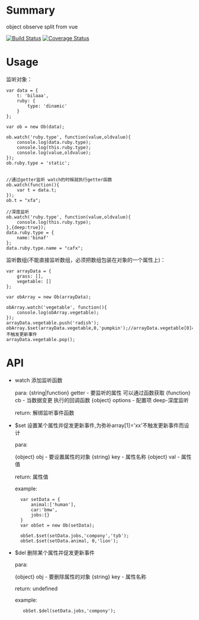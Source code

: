 
# Summary
object observe split from vue

[![Build Status](https://travis-ci.org/ideayuye/ob.svg?branch=master)](https://travis-ci.org/ideayuye/ob)
[![Coverage Status](https://coveralls.io/repos/github/ideayuye/ob/badge.svg?branch=master)](https://coveralls.io/github/ideayuye/ob?branch=master)

# Usage
监听对象：

    var data = {
        t: 'bilaaa',
        ruby: {
            type: 'dinamic'
        }
    };

    var ob = new Ob(data);

    ob.watch('ruby.type', function(value,oldvalue){
        console.log(data.ruby.type);
        console.log(this.ruby.type);
        console.log(value,oldvalue);
    });
    ob.ruby.type = 'static';


    //通过getter监听 watch的时候就执行getter函数 
    ob.watch(function(){
        var t = data.t;
    });
    ob.t = "xfa";

    //深度监听
    ob.watch('ruby.type', function(value,oldvalue){
        console.log(this.ruby.type);
    },{deep:true});
    data.ruby.type = {
        name:'binaf'
    };
    data.ruby.type.name = "cafx";    


监听数组(不能直接监听数组，必须把数组包装在对象的一个属性上)：

    var arrayData = {
        grass: [],
        vegetable: []
    };

    var obArray = new Ob(arrayData);

    obArray.watch('vegetable', function(){
        console.log(obArray.vegetable);
    });
    arrayData.vegetable.push('radish');
    obArray.$set(arrayData.vegetable,0,'pumpkin');//arrayData.vegetable[0]='xaa';不触发更新事件
    arrayData.vegetable.pop();


# API

- watch  添加监听函数

    para:
     {string|function} getter - 要监听的属性 可以通过函数获取
     {function} cb - 当数据变更 执行的回调函数
     {object} options - 配置项 deep-深度监听

     return:
        解绑监听事件函数

- $set 设置某个属性并促发更新事件,为弥补array[1]='xx'不触发更新事件而设计

    para:

     {object} obj - 要设置属性的对象 
     {string} key - 属性名称 
     {object} val - 属性值 
    
    return:
        属性值
    
    example:

        var setData = {
            animal:['human'],
            car:'bmw',
            jobs:{}
        }
        var obSet = new Ob(setData);

        obSet.$set(setData.jobs,'compony','tyb');
        obSet.$set(setData.animal, 0,'lion');

- $del 删除某个属性并促发更新事件

    para:

     {object} obj - 要删除属性的对象 
     {string} key - 属性名称 

    return:
        undefined
    
    example:

         obSet.$del(setData.jobs,'compony');
